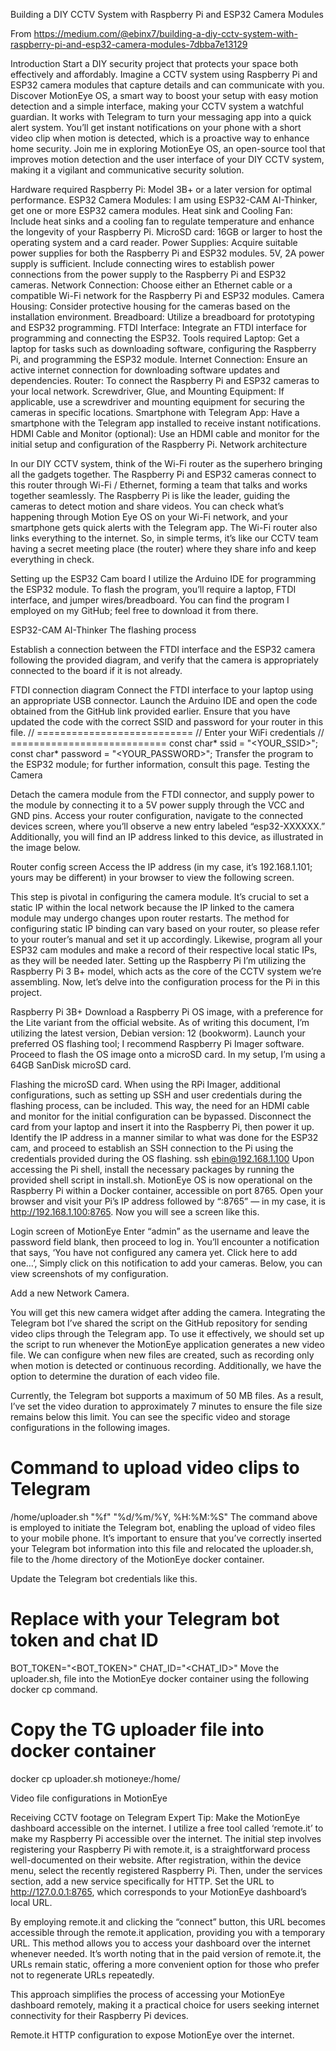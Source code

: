 Building a DIY CCTV System with Raspberry Pi and ESP32 Camera Modules

From https://medium.com/@ebinx7/building-a-diy-cctv-system-with-raspberry-pi-and-esp32-camera-modules-7dbba7e13129

Introduction
Start a DIY security project that protects your space both effectively and affordably. Imagine a CCTV system using Raspberry Pi and ESP32 camera modules that capture details and can communicate with you. Discover MotionEye OS, a smart way to boost your setup with easy motion detection and a simple interface, making your CCTV system a watchful guardian. It works with Telegram to turn your messaging app into a quick alert system. You’ll get instant notifications on your phone with a short video clip when motion is detected, which is a proactive way to enhance home security. Join me in exploring MotionEye OS, an open-source tool that improves motion detection and the user interface of your DIY CCTV system, making it a vigilant and communicative security solution.

Hardware required
Raspberry Pi: Model 3B+ or a later version for optimal performance.
ESP32 Camera Modules: I am using ESP32-CAM AI-Thinker, get one or more ESP32 camera modules.
Heat sink and Cooling Fan: Include heat sinks and a cooling fan to regulate temperature and enhance the longevity of your Raspberry Pi.
MicroSD card: 16GB or larger to host the operating system and a card reader.
Power Supplies: Acquire suitable power supplies for both the Raspberry Pi and ESP32 modules. 5V, 2A power supply is sufficient. Include connecting wires to establish power connections from the power supply to the Raspberry Pi and ESP32 cameras.
Network Connection: Choose either an Ethernet cable or a compatible Wi-Fi network for the Raspberry Pi and ESP32 modules.
Camera Housing: Consider protective housing for the cameras based on the installation environment.
Breadboard: Utilize a breadboard for prototyping and ESP32 programming.
FTDI Interface: Integrate an FTDI interface for programming and connecting the ESP32.
Tools required
Laptop: Get a laptop for tasks such as downloading software, configuring the Raspberry Pi, and programming the ESP32 module.
Internet Connection: Ensure an active internet connection for downloading software updates and dependencies.
Router: To connect the Raspberry Pi and ESP32 cameras to your local network.
Screwdriver, Glue, and Mounting Equipment: If applicable, use a screwdriver and mounting equipment for securing the cameras in specific locations.
Smartphone with Telegram App: Have a smartphone with the Telegram app installed to receive instant notifications.
HDMI Cable and Monitor (optional): Use an HDMI cable and monitor for the initial setup and configuration of the Raspberry Pi.
Network architecture

In our DIY CCTV system, think of the Wi-Fi router as the superhero bringing all the gadgets together. The Raspberry Pi and ESP32 cameras connect to this router through Wi-Fi / Ethernet, forming a team that talks and works together seamlessly. The Raspberry Pi is like the leader, guiding the cameras to detect motion and share videos. You can check what’s happening through Motion Eye OS on your Wi-Fi network, and your smartphone gets quick alerts with the Telegram app. The Wi-Fi router also links everything to the internet. So, in simple terms, it’s like our CCTV team having a secret meeting place (the router) where they share info and keep everything in check.

Setting up the ESP32 Cam board
I utilize the Arduino IDE for programming the ESP32 module. To flash the program, you’ll require a laptop, FTDI interface, and jumper wires/breadboard. You can find the program I employed on my GitHub; feel free to download it from there.


ESP32-CAM AI-Thinker
The flashing process

Establish a connection between the FTDI interface and the ESP32 camera following the provided diagram, and verify that the camera is appropriately connected to the board if it is not already.

FTDI connection diagram
Connect the FTDI interface to your laptop using an appropriate USB connector.
Launch the Arduino IDE and open the code obtained from the GitHub link provided earlier.
Ensure that you have updated the code with the correct SSID and password for your router in this file.
// ===========================
// Enter your WiFi credentials
// ===========================
const char* ssid = "<YOUR_SSID>";
const char* password = "<YOUR_PASSWORD>";
Transfer the program to the ESP32 module; for further information, consult this page.
Testing the Camera

Detach the camera module from the FTDI connector, and supply power to the module by connecting it to a 5V power supply through the VCC and GND pins.
Access your router configuration, navigate to the connected devices screen, where you’ll observe a new entry labeled “esp32-XXXXXX.” Additionally, you will find an IP address linked to this device, as illustrated in the image below.

Router config screen
Access the IP address (in my case, it’s 192.168.1.101; yours may be different) in your browser to view the following screen.

This step is pivotal in configuring the camera module. It’s crucial to set a static IP within the local network because the IP linked to the camera module may undergo changes upon router restarts. The method for configuring static IP binding can vary based on your router, so please refer to your router’s manual and set it up accordingly.
Likewise, program all your ESP32 cam modules and make a record of their respective local static IPs, as they will be needed later.
Setting up the Raspberry Pi
I’m utilizing the Raspberry Pi 3 B+ model, which acts as the core of the CCTV system we’re assembling. Now, let’s delve into the configuration process for the Pi in this project.


Raspberry Pi 3B+
Download a Raspberry Pi OS image, with a preference for the Lite variant from the official website. As of writing this document, I’m utilizing the latest version, Debian version: 12 (bookworm).
Launch your preferred OS flashing tool; I recommend Raspberry Pi Imager software. Proceed to flash the OS image onto a microSD card. In my setup, I’m using a 64GB SanDisk microSD card.

Flashing the microSD card.
When using the RPi Imager, additional configurations, such as setting up SSH and user credentials during the flashing process, can be included. This way, the need for an HDMI cable and monitor for the initial configuration can be bypassed.
Disconnect the card from your laptop and insert it into the Raspberry Pi, then power it up.
Identify the IP address in a manner similar to what was done for the ESP32 cam, and proceed to establish an SSH connection to the Pi using the credentials provided during the OS flashing.
ssh ebin@192.168.1.100
Upon accessing the Pi shell, install the necessary packages by running the provided shell script in install.sh.
MotionEye OS is now operational on the Raspberry Pi within a Docker container, accessible on port 8765. Open your browser and visit your Pi’s IP address followed by “:8765” — in my case, it is http://192.168.1.100:8765. Now you will see a screen like this.

Login screen of MotionEye
Enter “admin” as the username and leave the password field blank, then proceed to log in.
You’ll encounter a notification that says, ‘You have not configured any camera yet. Click here to add one…’, Simply click on this notification to add your cameras. Below, you can view screenshots of my configuration.

Add a new Network Camera.

You will get this new camera widget after adding the camera.
Integrating the Telegram bot
I’ve shared the script on the GitHub repository for sending video clips through the Telegram app. To use it effectively, we should set up the script to run whenever the MotionEye application generates a new video file. We can configure when new files are created, such as recording only when motion is detected or continuous recording. Additionally, we have the option to determine the duration of each video file.

Currently, the Telegram bot supports a maximum of 50 MB files. As a result, I’ve set the video duration to approximately 7 minutes to ensure the file size remains below this limit. You can see the specific video and storage configurations in the following images.

# Command to upload video clips to Telegram
/home/uploader.sh "%f" "%d/%m/%Y, %H:%M:%S"
The command above is employed to initiate the Telegram bot, enabling the upload of video files to your mobile phone. It’s important to ensure that you’ve correctly inserted your Telegram bot information into this file and relocated the uploader.sh, file to the /home directory of the MotionEye docker container.

Update the Telegram bot credentials like this.
# Replace with your Telegram bot token and chat ID
BOT_TOKEN="<BOT_TOKEN>"
CHAT_ID="<CHAT_ID>"
Move the uploader.sh, file into the MotionEye docker container using the following docker cp command.
# Copy the TG uploader file into docker container
docker cp uploader.sh motioneye:/home/

Video file configurations in MotionEye

Receiving CCTV footage on Telegram
Expert Tip: Make the MotionEye dashboard accessible on the internet.
I utilize a free tool called ‘remote.it’ to make my Raspberry Pi accessible over the internet. The initial step involves registering your Raspberry Pi with remote.it, is a straightforward process well-documented on their website. After registration, within the device menu, select the recently registered Raspberry Pi. Then, under the services section, add a new service specifically for HTTP. Set the URL to http://127.0.0.1:8765, which corresponds to your MotionEye dashboard’s local URL.

By employing remote.it and clicking the “connect” button, this URL becomes accessible through the remote.it application, providing you with a temporary URL. This method allows you to access your dashboard over the internet whenever needed. It’s worth noting that in the paid version of remote.it, the URLs remain static, offering a more convenient option for those who prefer not to regenerate URLs repeatedly.

This approach simplifies the process of accessing your MotionEye dashboard remotely, making it a practical choice for users seeking internet connectivity for their Raspberry Pi devices.


Remote.it HTTP configuration to expose MotionEye over the internet.
